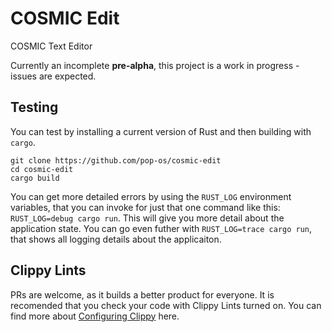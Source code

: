 # COSMIC Edit
COSMIC Text Editor

Currently an incomplete **pre-alpha**, this project is a work in progress - issues are expected.

## Testing
You can test by installing a current version of Rust and then building with `cargo`.

```SHELL
git clone https://github.com/pop-os/cosmic-edit
cd cosmic-edit
cargo build
```

You can get more detailed errors by using the `RUST_LOG` environment variables, that you can invoke for just that one command like this: `RUST_LOG=debug cargo run`. This will give you more detail about the application state. You can go even futher with `RUST_LOG=trace cargo run`, that shows all logging details about the applicaiton.

## Clippy Lints
PRs are welcome, as it builds a better product for everyone. It is recomended that you check your code with Clippy Lints turned on. You can find more about [Configuring Clippy](https://doc.rust-lang.org/nightly/clippy/configuration.html) here.
